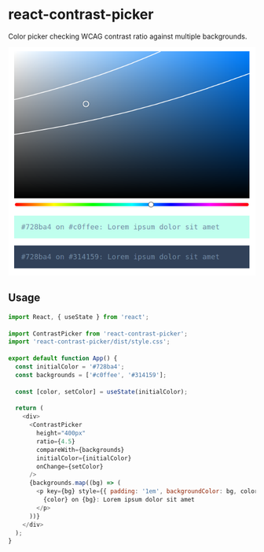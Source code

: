 # react-contrast-picker

Color picker checking WCAG contrast ratio against multiple backgrounds.

![screenshot](screenshot.png)

## Usage

```javascript
import React, { useState } from 'react';

import ContrastPicker from 'react-contrast-picker';
import 'react-contrast-picker/dist/style.css';

export default function App() {
  const initialColor = '#728ba4';
  const backgrounds = ['#c0ffee', '#314159'];

  const [color, setColor] = useState(initialColor);

  return (
    <div>
      <ContrastPicker
        height="400px"
        ratio={4.5}
        compareWith={backgrounds}
        initialColor={initialColor}
        onChange={setColor}
      />
      {backgrounds.map((bg) => (
        <p key={bg} style={{ padding: '1em', backgroundColor: bg, color }}>
          {color} on {bg}: Lorem ipsum dolor sit amet
        </p>
      ))}
    </div>
  );
}
```
